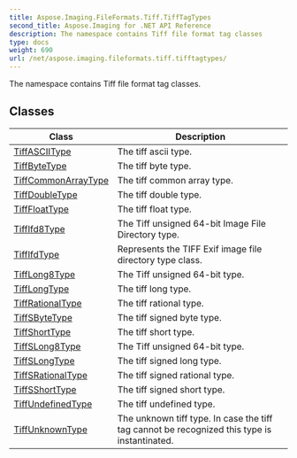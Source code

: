 ```yaml
---
title: Aspose.Imaging.FileFormats.Tiff.TiffTagTypes
second_title: Aspose.Imaging for .NET API Reference
description: The namespace contains Tiff file format tag classes
type: docs
weight: 690
url: /net/aspose.imaging.fileformats.tiff.tifftagtypes/
---
```

The namespace contains Tiff file format tag classes.

## Classes

| Class | Description |
| --- | --- |
| [TiffASCIIType](./tiffasciitype/) | The tiff ascii type. |
| [TiffByteType](./tiffbytetype/) | The tiff byte type. |
| [TiffCommonArrayType](./tiffcommonarraytype/) | The tiff common array type. |
| [TiffDoubleType](./tiffdoubletype/) | The tiff double type. |
| [TiffFloatType](./tifffloattype/) | The tiff float type. |
| [TiffIfd8Type](./tiffifd8type/) | The Tiff unsigned 64-bit Image File Directory type. |
| [TiffIfdType](./tiffifdtype/) | Represents the TIFF Exif image file directory type class. |
| [TiffLong8Type](./tifflong8type/) | The Tiff unsigned 64-bit type. |
| [TiffLongType](./tifflongtype/) | The tiff long type. |
| [TiffRationalType](./tiffrationaltype/) | The tiff rational type. |
| [TiffSByteType](./tiffsbytetype/) | The tiff signed byte type. |
| [TiffShortType](./tiffshorttype/) | The tiff short type. |
| [TiffSLong8Type](./tiffslong8type/) | The Tiff unsigned 64-bit type. |
| [TiffSLongType](./tiffslongtype/) | The tiff signed long type. |
| [TiffSRationalType](./tiffsrationaltype/) | The tiff signed rational type. |
| [TiffSShortType](./tiffsshorttype/) | The tiff signed short type. |
| [TiffUndefinedType](./tiffundefinedtype/) | The tiff undefined type. |
| [TiffUnknownType](./tiffunknowntype/) | The unknown tiff type. In case the tiff tag cannot be recognized this type is instantinated. |


